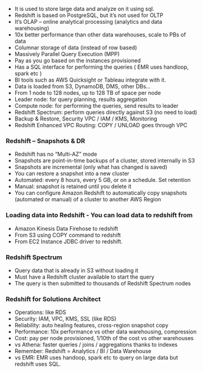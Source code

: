 - It is used to store large data and analyze on it using sql.
- Redshift is based on PostgreSQL, but it’s not used for OLTP
- It’s OLAP – online analytical processing (analytics and data warehousing)
- 10x better performance than other data warehouses, scale to PBs of data
- Columnar storage of data (instead of row based)
- Massively Parallel Query Execution (MPP)
- Pay as you go based on the instances provisioned
- Has a SQL interface for performing the queries ( EMR uses handloop, spark etc )
- BI tools such as AWS Quicksight or Tableau integrate with it.
- Data is loaded from S3, DynamoDB, DMS, other DBs…
- From 1 node to 128 nodes, up to 128 TB of space per node
- Leader node: for query planning, results aggregation
- Compute node: for performing the queries, send results to leader
- Redshift Spectrum: perform queries directly against S3 (no need to load)
- Backup & Restore, Security VPC / IAM / KMS, Monitoring
- Redshift Enhanced VPC Routing: COPY / UNLOAD goes through VPC

### Redshift – Snapshots & DR
- Redshift has no “Multi-AZ” mode
- Snapshots are point-in-time backups of a cluster, stored internally in S3
- Snapshots are incremental (only what has changed is saved)
- You can restore a snapshot into a new cluster
- Automated: every 8 hours, every 5 GB, or on a schedule. Set retention
- Manual: snapshot is retained until you delete it
- You can configure Amazon Redshift to automatically copy snapshots (automated or manual) of a cluster to another AWS Region
### Loading data into Redshift - You can load data to redshift from 
- Amazon Kinesis Data Firehose to redshift
- From S3 using COPY command to redshift
- From EC2 Instance JDBC driver to redshift.
### Redshift Spectrum
- Query data that is already in S3 without loading it
- Must have a Redshift cluster available to start the query
- The query is then submitted to thousands of Redshift Spectrum nodes
### Redshift for Solutions Architect
- Operations: like RDS
- Security: IAM, VPC, KMS, SSL (like RDS)
- Reliability: auto healing features, cross-region snapshot copy
- Performance: 10x performance vs other data warehousing, compression
- Cost: pay per node provisioned, 1/10th of the cost vs other warehouses
- vs Athena: faster queries / joins / aggregations thanks to indexes
- Remember: Redshift = Analytics / BI / Data Warehouse
- vs EMR: EMR uses handoop, spark etc to query on large data but redshift uses SQL.
